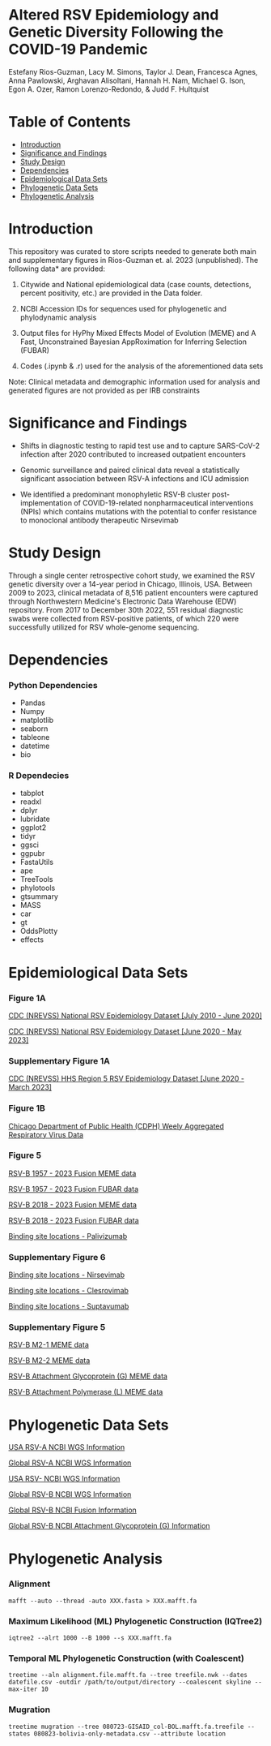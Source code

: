 # Altered RSV Epidemiology and Genetic Diversity Following the COVID-19 Pandemic
Estefany Rios-Guzman, Lacy M. Simons, Taylor J. Dean, Francesca Agnes, Anna Pawlowski, Arghavan Alisoltani, Hannah H. Nam, Michael G. Ison, Egon A. Ozer, Ramon Lorenzo-Redondo, & Judd F. Hultquist
# Table of Contents 
* [Introduction](#Introduction)
* [Significance and Findings](#Significance-and-Findings)
* [Study Design](#Study-Design)  
* [Dependencies](#Dependencies)
* [Epidemiological Data Sets](#Epidemiological-Data-Sets)
* [Phylogenetic Data Sets](#Phylogenetic-Data-Sets)
* [Phylogenetic Analysis](#Phylogenetic-Analysis)

# Introduction #
This repository was curated to store scripts needed to generate both main and supplementary figures in Rios-Guzman et. al. 2023 (unpublished). The following data* are provided:

1. Citywide and National epidemiological data (case counts, detections, percent positivity, etc.) are provided in the Data folder.
    
2. NCBI Accession IDs for sequences used for phylogenetic and phylodynamic analysis

3. Output files for HyPhy Mixed Effects Model of Evolution (MEME) and A Fast, Unconstrained Bayesian AppRoximation for Inferring Selection (FUBAR)
   
4. Codes (.ipynb & .r) used for the analysis of the aforementioned data sets
   
Note: Clinical metadata and demographic information used for analysis and generated figures are not provided as per IRB constraints

# Significance and Findings #

* Shifts in diagnostic testing to rapid test use and to capture SARS-CoV-2 infection after 2020 contributed to increased outpatient encounters
  
* Genomic surveillance and paired clinical data reveal a statistically significant association between RSV-A infections and ICU admission
  
* We identified a predominant monophyletic RSV-B cluster post-implementation of COVID-19-related nonpharmaceutical interventions (NPIs) which contains mutations with the potential to confer resistance to monoclonal antibody therapeutic Nirsevimab

# Study Design

Through a single center retrospective cohort study, we examined the RSV genetic diversity over a 14-year period in Chicago, Illinois, USA. Between 2009 to 2023, clinical metadata of 8,516 patient encounters were captured through Northwestern Medicine's Electronic Data Warehouse (EDW) repository. From 2017 to December 30th 2022, 551 residual diagnostic swabs were collected from RSV-positive patients, of which 220 were successfully utilized for RSV whole-genome sequencing.

# Dependencies
### Python Dependencies
* Pandas
* Numpy
* matplotlib
* seaborn
* tableone
* datetime
* bio

### R Dependecies 
* tabplot
* readxl
* dplyr
* lubridate
* ggplot2
* tidyr
* ggsci
* ggpubr
* FastaUtils
* ape
* TreeTools
* phylotools
* gtsummary
* MASS
* car
* gt
* OddsPlotty
* effects

# Epidemiological Data Sets #
### Figure 1A
<a href=""> CDC (NREVSS) National RSV Epidemiology Dataset [July 2010 - June 2020] </a> 


<a href=""> CDC (NREVSS) National RSV Epidemiology Dataset [June 2020 - May 2023] </a> 

### Supplementary Figure 1A
<a href=""> CDC (NREVSS) HHS Region 5 RSV Epidemiology Dataset [June 2020 - March 2023] </a> 

### Figure 1B
<a href="">Chicago Department of Public Health (CDPH) Weely Aggregated Respiratory Virus Data </a> 

### Figure 5
<a href=""> RSV-B 1957 - 2023 Fusion MEME data </a> 

<a href=""> RSV-B 1957 - 2023 Fusion FUBAR data </a> 

<a href=""> RSV-B 2018 - 2023 Fusion MEME data </a> 

<a href=""> RSV-B 2018 - 2023 Fusion FUBAR data </a> 

<a href=""> Binding site locations - Palivizumab </a> 

### Supplementary Figure 6 

<a href=""> Binding site locations - Nirsevimab </a> 

<a href=""> Binding site locations - Clesrovimab </a> 

<a href=""> Binding site locations - Suptavumab </a> 


### Supplementary Figure 5
<a href=""> RSV-B M2-1 MEME data </a> 

<a href=""> RSV-B M2-2 MEME data </a> 

<a href=""> RSV-B Attachment Glycoprotein (G) MEME data</a> 

<a href=""> RSV-B Attachment Polymerase (L) MEME data </a> 

# Phylogenetic Data Sets #
<a href=""> USA RSV-A NCBI WGS Information </a> 

<a href=""> Global RSV-A NCBI WGS Information </a> 

<a href=""> USA RSV- NCBI WGS Information </a> 

<a href=""> Global RSV-B NCBI WGS Information </a> 

<a href=""> Global RSV-B NCBI Fusion Information </a> 

<a href=""> Global RSV-B NCBI Attachment Glycoprotein (G) Information </a> 


# Phylogenetic Analysis
### Alignment
```
mafft --auto --thread -auto XXX.fasta > XXX.mafft.fa
```

### Maximum Likelihood (ML) Phylogenetic Construction (IQTree2)

```
iqtree2 --alrt 1000 --B 1000 --s XXX.mafft.fa
```

### Temporal ML Phylogenetic Construction (with Coalescent)
```
treetime --aln alignment.file.mafft.fa --tree treefile.nwk --dates datefile.csv -outdir /path/to/output/directory --coalescent skyline --max-iter 10
```

### Mugration
```
treetime mugration --tree 080723-GISAID_col-BOL.mafft.fa.treefile --states 080823-bolivia-only-metadata.csv --attribute location
```




